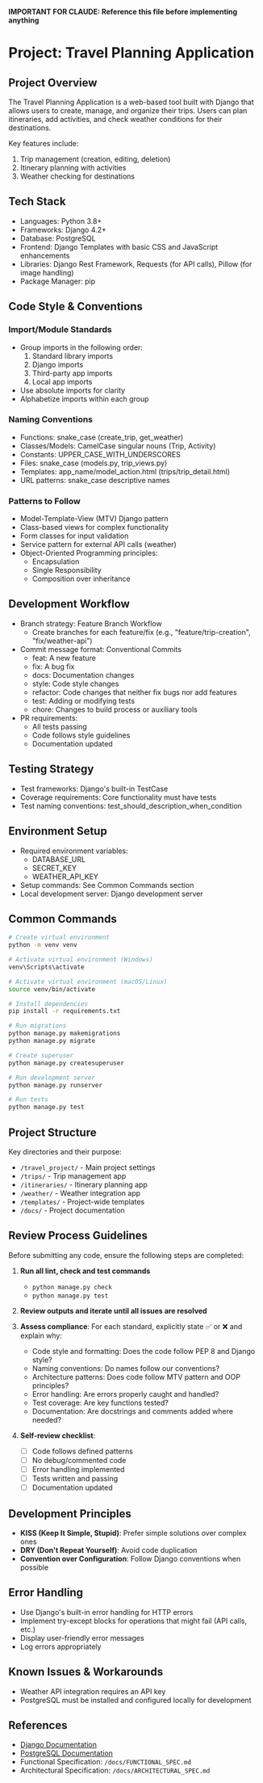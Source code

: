 **IMPORTANT FOR CLAUDE: Reference this file before implementing anything**

# Project: Travel Planning Application

## Project Overview

The Travel Planning Application is a web-based tool built with Django that allows users to create, manage, and organize their trips. Users can plan itineraries, add activities, and check weather conditions for their destinations.

Key features include:
1. Trip management (creation, editing, deletion)
2. Itinerary planning with activities
3. Weather checking for destinations

## Tech Stack

- Languages: Python 3.8+
- Frameworks: Django 4.2+
- Database: PostgreSQL
- Frontend: Django Templates with basic CSS and JavaScript enhancements
- Libraries: Django Rest Framework, Requests (for API calls), Pillow (for image handling)
- Package Manager: pip

## Code Style & Conventions

### Import/Module Standards

- Group imports in the following order:
  1. Standard library imports
  2. Django imports
  3. Third-party app imports
  4. Local app imports
- Use absolute imports for clarity
- Alphabetize imports within each group

### Naming Conventions

- Functions: snake_case (create_trip, get_weather)
- Classes/Models: CamelCase singular nouns (Trip, Activity)
- Constants: UPPER_CASE_WITH_UNDERSCORES
- Files: snake_case (models.py, trip_views.py)
- Templates: app_name/model_action.html (trips/trip_detail.html)
- URL patterns: snake_case descriptive names

### Patterns to Follow

- Model-Template-View (MTV) Django pattern
- Class-based views for complex functionality
- Form classes for input validation
- Service pattern for external API calls (weather)
- Object-Oriented Programming principles:
  - Encapsulation
  - Single Responsibility
  - Composition over inheritance

## Development Workflow

- Branch strategy: Feature Branch Workflow
  - Create branches for each feature/fix (e.g., "feature/trip-creation", "fix/weather-api")
- Commit message format: Conventional Commits
  - feat: A new feature
  - fix: A bug fix
  - docs: Documentation changes
  - style: Code style changes
  - refactor: Code changes that neither fix bugs nor add features
  - test: Adding or modifying tests
  - chore: Changes to build process or auxiliary tools
- PR requirements:
  - All tests passing
  - Code follows style guidelines
  - Documentation updated

## Testing Strategy

- Test frameworks: Django's built-in TestCase
- Coverage requirements: Core functionality must have tests
- Test naming conventions: test_should_description_when_condition

## Environment Setup

- Required environment variables:
  - DATABASE_URL
  - SECRET_KEY
  - WEATHER_API_KEY
- Setup commands: See Common Commands section
- Local development server: Django development server

## Common Commands

```bash
# Create virtual environment
python -m venv venv

# Activate virtual environment (Windows)
venv\Scripts\activate

# Activate virtual environment (macOS/Linux)
source venv/bin/activate

# Install dependencies
pip install -r requirements.txt

# Run migrations
python manage.py makemigrations
python manage.py migrate

# Create superuser
python manage.py createsuperuser

# Run development server
python manage.py runserver

# Run tests
python manage.py test
```

## Project Structure

Key directories and their purpose:

- `/travel_project/` - Main project settings
- `/trips/` - Trip management app
- `/itineraries/` - Itinerary planning app
- `/weather/` - Weather integration app
- `/templates/` - Project-wide templates
- `/docs/` - Project documentation

## Review Process Guidelines

Before submitting any code, ensure the following steps are completed:

1. **Run all lint, check and test commands**
   - `python manage.py check`
   - `python manage.py test`

2. **Review outputs and iterate until all issues are resolved**

3. **Assess compliance**:
   For each standard, explicitly state ✅ or ❌ and explain why:

   - Code style and formatting: Does the code follow PEP 8 and Django style?
   - Naming conventions: Do names follow our conventions?
   - Architecture patterns: Does code follow MTV pattern and OOP principles?
   - Error handling: Are errors properly caught and handled?
   - Test coverage: Are key functions tested?
   - Documentation: Are docstrings and comments added where needed?

4. **Self-review checklist**:
   - [ ] Code follows defined patterns
   - [ ] No debug/commented code
   - [ ] Error handling implemented
   - [ ] Tests written and passing
   - [ ] Documentation updated

## Development Principles

- **KISS (Keep It Simple, Stupid)**: Prefer simple solutions over complex ones
- **DRY (Don't Repeat Yourself)**: Avoid code duplication
- **Convention over Configuration**: Follow Django conventions when possible

## Error Handling

- Use Django's built-in error handling for HTTP errors
- Implement try-except blocks for operations that might fail (API calls, etc.)
- Display user-friendly error messages
- Log errors appropriately

## Known Issues & Workarounds

- Weather API integration requires an API key
- PostgreSQL must be installed and configured locally for development

## References

- [Django Documentation](https://docs.djangoproject.com/)
- [PostgreSQL Documentation](https://www.postgresql.org/docs/)
- Functional Specification: `/docs/FUNCTIONAL_SPEC.md`
- Architectural Specification: `/docs/ARCHITECTURAL_SPEC.md`